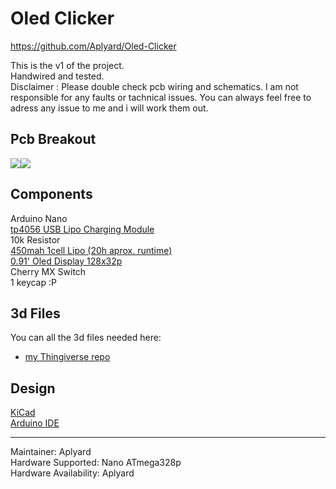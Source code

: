 # Oled Clicker
https://github.com/Aplyard/Oled-Clicker

This is the v1 of the project.  
Handwired and tested.  
Disclaimer : Please double check pcb wiring and schematics. I am not responsible for any faults or tachnical issues. You can always feel free to adress any issue to me and i will work them out.

Pcb Breakout
-  
![](https://i.imgur.com/7iv7Ryn.png)![](https://i.imgur.com/NoZrHfp.png)

**Components**  
-
Arduino Nano  
[tp4056 USB Lipo Charging Module](https://i.imgur.com/EEmYTeY.png)  
10k Resistor  
[450mah 1cell Lipo (20h aprox. runtime)](https://i.imgur.com/DlrVCJd.png)  
[0.91' Oled Display 128x32p](https://i.imgur.com/tNMHrN5.jpg)  
Cherry MX Switch  
1 keycap :P

**3d Files**
-
You can all the 3d files needed here:
- [my Thingiverse repo](https://www.thingiverse.com/aplyard/designs)

**Design**
-  
    
[KiCad](https://github.com/KiCad)    
[Arduino IDE](https://www.arduino.cc/en/main/software)

---   
Maintainer: Aplyard  
Hardware Supported: Nano ATmega328p  
Hardware Availability: Aplyard
